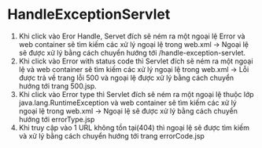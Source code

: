 # HandleExceptionServlet
1. Khi click vào Eror Handle, Servet đích sẽ ném ra một ngoại lệ Error và web container sẽ tìm kiếm các xử lý ngoại lệ trong web.xml 
  -> Ngoại lệ sẽ được xử lý bằng cách chuyển hướng tới /handle-exception-servlet.
2. Khi click vào Error with status code thì Servlet đích sẽ ném ra một ngoại lệ và web container sẽ tìm kiếm các xử lý ngoại lệ trong web.xml 
  -> Lỗi được trả về trang lỗi 500 và ngoại lệ được xử lý bằng cách chuyển hướng tới trang 500.jsp.
3. Khi click vào Error type thì Servlet đích sẽ ném ra một ngoại lệ thuộc lớp java.lang.RuntimeException và web container sẽ tìm kiếm các xử lý ngoại lệ trong web.xml
  -> Ngoại lệ sẽ được xử lý bằng cách chuyển hướng tới errorType.jsp
4. Khi truy cập vào 1 URL không tồn tại(404) thì ngoại lệ sẽ được tìm kiếm và xử lý bằng cách chuyển hướng tới trang errorCode.jsp
   
